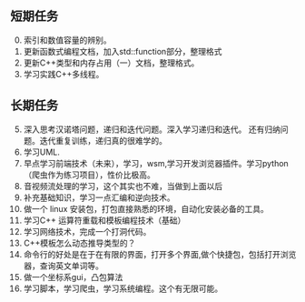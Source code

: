 ## 短期任务

0. 索引和数值容量的辨别。
1. 更新函数式编程文档，加入std::function部分，整理格式
2. 更新C++类型和内存占用（一）文档，整理格式。
4. 学习实践C++多线程。
## 长期任务

5. 深入思考汉诺塔问题，递归和迭代问题。深入学习递归和迭代。 还有归纳问题。迭代重复训练，递归真的很难学的。
6. 学习UML.
7. 早点学习前端技术（未来），学习，wsm,学习开发浏览器插件。学习python（爬虫作为练习项目），性价比极高。
8. 音视频流处理的学习，这个其实也不难，当做到上面以后
9. 补充基础知识，学习一点汇编和逆向技术。
10. 做一个 linux 安装包，打包直接熟悉的环境，自动化安装必备的工具。
11. 学习C++ 运算符重载和模板编程技术（基础）
12. 学习网络技术，完成一个打洞代码。
13. C++模板怎么动态推导类型的？
14. 命令行的好处是在于在有限的界面，打开多个界面,做个快捷包，包括打开浏览器，查询英文单词等。
15. 做一个坐标系gui，凸包算法
16. 学习脚本，学习爬虫，学习系统编程。这个有无限可能。